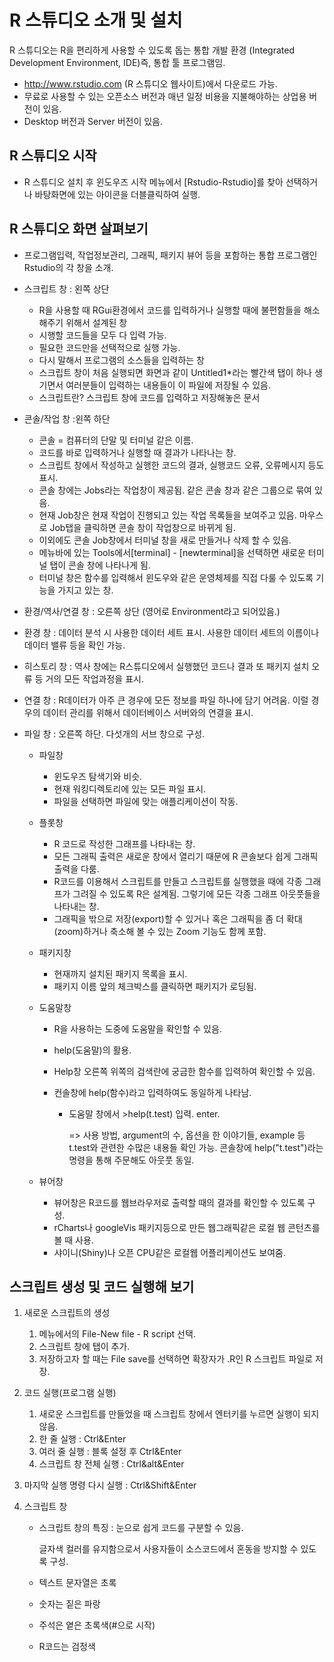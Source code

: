 # R 스튜디오 소개 및 설치

R 스튜디오는 R을 편리하게 사용할 수 있도록 돕는 통합 개발 환경 (Integrated Development Environment, IDE)즉, 통합 툴 프로그램임.

- http://www.rstudio.com (R 스튜디오 웹사이트)에서 다운로드 가능.
- 무료로 사용할 수 있는 오픈소스 버전과 매년 일정 비용을 지불해야하는 상업용 버전이 있음.
- Desktop 버전과 Server 버전이 있음.



## R 스튜디오 시작

- R 스튜디오 설치 후 윈도우즈 시작 메뉴에서 [Rstudio-Rstudio]를 찾아 선택하거나 바탕화면에 있는 아이콘을 더블클릭하여 실행.



## R 스튜디오 화면 살펴보기

- 프로그램입력, 작업정보관리, 그래픽, 패키지 뷰어 등을 포함하는 통합 프로그램인 Rstudio의 각 창을 소개.

- 스크립트 창 : 왼쪽 상단

  - R을 사용할 때 RGui환경에서 코드를 입력하거나 실행할 때에 불편함들을 해소해주기 위해서 설계된 창
  - 시행할 코드들을 모두 다 입력 가능.
  - 필요한 코드만을 선택적으로 실행 가능.
  - 다시 말해서 프로그램의 소스들을 입력하는 창
  - 스크립트 창이 처음 실행되면 화면과 같이 Untitled1*라는 빨간색 탭이 하나 생기면서 여러분들이 입력하는 내용들이 이 파일에 저장될 수 있음.
  - 스크립트란? 스크립트 창에 코드를 입력하고 저장해놓은 문서

- 콘솔/작업 창 :왼쪽 하단

  - 콘솔 = 컴퓨터의 단말 및 터미널 같은 이름.
  - 코드를 바로 입력하거나 실행할 때 결과가 나타나는 창.
  - 스크립트 창에서 작성하고 실행한 코드의 결과, 실행코드 오류, 오류메시지 등도 표시.
  - 콘솔 창에는 Jobs라는 작업창이 제공됨. 같은 콘솔 창과 같은 그룹으로 묶여 있음.
  - 현재 Job창은 현재 작업이 진행되고 있는 작업 목록들을 보여주고 있음. 마우스로 Job탭을 클릭하면 콘솔 창이 작업창으로 바뀌게 됨.
  - 이외에도 콘솔 Job창에서 터미널 창을 새로 만들거나 삭제 할 수 있음. 
  - 메뉴바에 있는 Tools에서[terminal] - [newterminal]을 선택하면 새로운 터미널 탭이 콘솔 창에 나타나게 됨.
  - 터미널 창은 함수를 입력해서 윈도우와 같은 운영체제를 직접 다룰 수 있도록 기능을 가지고 있는 창.

-  환경/역사/연결 창 : 오른쪽 상단 (영어로 Environment라고 되어있음.)

  - 환경 창 : 데이터 분석 시 사용한 데이터 세트 표시. 사용한 데이터 세트의 이름이나 데이터 밸류 등을 확인 가능.
  - 히스토리 창 :  역사 창에는 R스튜디오에서 실행했던 코드나 결과 또 패키지 설치 오류 등 거의 모든 작업과정을 표시.
  - 연결 창 :  R데이터가 아주 큰 경우에 모든 정보를 파일 하나에 담기 어려움. 이럴 경우의 데이터 관리를 위해서 데이터베이스 서버와의 연결을 표시.

  - 파일 창 : 오른쪽 하단. 다섯개의 서브 창으로 구성.

    - 파일창

      - 윈도우즈 탐색기와 비슷.
      - 현재 워킹디렉토리에 있는 모든 파일 표시.
      - 파일을 선택하면 파일에 맞는 애플리케이션이 작동.

    - 플롯창

      - R 코드로 작성한 그래프를 나타내는 창.
      - 모든 그래픽 출력은 새로운 창에서 열리기 때문에 R 콘솔보다 쉽게 그래픽 출력을 다룸. 
      -  R코드를 이용해서 스크립트를 만들고 스크립트를 실행했을 때에 각종 그래프가 그려질 수 있도록 R은 설계됨. 그렇기에 모든 각종 그래프 아웃풋들을 나타내는 창.
      - 그래픽을 밖으로 저장(export)할 수 있거나 혹은 그래픽을 좀 더 확대(zoom)하거나 축소해 볼 수 있는 Zoom 기능도 함께 포함.

    - 패키지창

      - 현재까지 설치된 패키지 목록을 표시.
      - 패키지 이름 앞의 체크박스를 클릭하면 패키지가 로딩됨.

    - 도움말창

      - R을 사용하는 도중에 도움말을 확인할 수 있음.

      - help(도움말)의 활용.

      - Help창 오른쪽 위쪽의 검색란에 궁금한 함수를 입력하여 확인할 수 있음.

      - 컨솔창에 help(함수)라고 입력하여도 동일하게 나타남.

        - 도움말 창에서 >help(t.test) 입력. enter.

          => 사용 방법, argument의 수, 옵션을 한 이야기들, example 등 t.test와 관련한 수많은 내용들 확인 가능. 콘솔창에 help("t.test")라는 명령을 통해 주문해도 아웃풋 동일.

    - 뷰어창

      - 뷰어창은 R코드를 웹브라우저로 출력할 때의 결과를 확인할 수 있도록 구성.
      - rCharts나 googleVis 패키지등으로 만든 웹그래픽같은 로컬 웹 콘턴츠를 볼 때 사용.
      - 샤이니(Shiny)나 오픈 CPU같은 로컬웹 어플리케이션도 보여줌.



## 스크립트 생성 및 코드 실행해 보기

1. 새로운 스크립트의 생성

   1. 메뉴에서의 File-New file - R script 선택.  
   2.  스크립트 창에 탭이 추가.
   3. 저장하고자 할 때는 File save를 선택하면 확장자가 .R인 R 스크립트 파일로 저장.

2. 코드 실행(프로그램 실행)

   1. 새로운 스크립트를 만들었을 때 스크립트 창에서 엔터키를 누르면 실행이 되지 않음.
   2.  한 줄 실행 : Ctrl&Enter
   3.  여러 줄 실행 : 블록 설정 후 Ctrl&Enter
   4. 스크립트 창 전체 실행 : Ctrl&alt&Enter

3. 마지막 실행 명령 다시 실행 : Ctrl&Shift&Enter

4. 스크립트 창

   - 스크립트 창의 특징 : 눈으로 쉽게 코드를 구분할 수 있음. 

     글자색 컬러를 유지함으로서 사용자들이 소스코드에서 혼동을 방지할 수 있도록 구성.

   - 텍스트 문자열은 초록
   - 숫자는 짙은 파랑
   - 주석은 옅은 초록색(#으로 시작)
   - R코드는 검정색

​	

